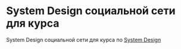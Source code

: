 # System Design социальной сети для курса

System Design социальной сети для курса по [System Design](https://balun.courses/courses/system_design)
